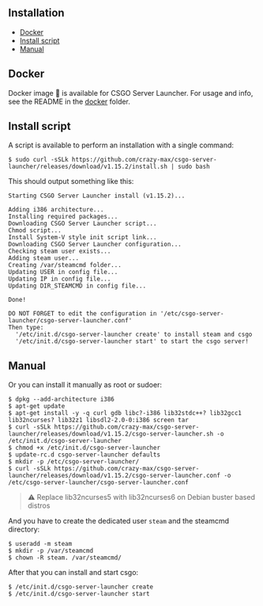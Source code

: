 ## Installation

* [Docker](#docker)
* [Install script](#install-script)
* [Manual](#manual)

## Docker

Docker image 🐳 is available for CSGO Server Launcher. For usage and info, see the README in the
[docker](https://github.com/crazy-max/csgo-server-launcher/tree/master/docker) folder.

## Install script

A script is available to perform an installation with a single command:

```
$ sudo curl -sSLk https://github.com/crazy-max/csgo-server-launcher/releases/download/v1.15.2/install.sh | sudo bash
```

This should output something like this:

```
Starting CSGO Server Launcher install (v1.15.2)...

Adding i386 architecture...
Installing required packages...
Downloading CSGO Server Launcher script...
Chmod script...
Install System-V style init script link...
Downloading CSGO Server Launcher configuration...
Checking steam user exists...
Adding steam user...
Creating /var/steamcmd folder...
Updating USER in config file...
Updating IP in config file...
Updating DIR_STEAMCMD in config file...

Done!

DO NOT FORGET to edit the configuration in '/etc/csgo-server-launcher/csgo-server-launcher.conf'
Then type:
  '/etc/init.d/csgo-server-launcher create' to install steam and csgo
  '/etc/init.d/csgo-server-launcher start' to start the csgo server!
```

## Manual

Or you can install it manually as root or sudoer:

```
$ dpkg --add-architecture i386
$ apt-get update
$ apt-get install -y -q curl gdb libc?-i386 lib32stdc++? lib32gcc1 lib32ncurses? lib32z1 libsdl2-2.0-0:i386 screen tar
$ curl -sSLk https://github.com/crazy-max/csgo-server-launcher/releases/download/v1.15.2/csgo-server-launcher.sh -o /etc/init.d/csgo-server-launcher
$ chmod +x /etc/init.d/csgo-server-launcher
$ update-rc.d csgo-server-launcher defaults
$ mkdir -p /etc/csgo-server-launcher/
$ curl -sSLk https://github.com/crazy-max/csgo-server-launcher/releases/download/v1.15.2/csgo-server-launcher.conf -o /etc/csgo-server-launcher/csgo-server-launcher.conf
```

> :warning: Replace lib32ncurses5 with lib32ncurses6 on Debian buster based distros

And you have to create the dedicated user `steam` and the steamcmd directory:

```
$ useradd -m steam
$ mkdir -p /var/steamcmd
$ chown -R steam. /var/steamcmd/
```

After that you can install and start csgo:

```
$ /etc/init.d/csgo-server-launcher create
$ /etc/init.d/csgo-server-launcher start
```
